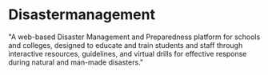 # Disastermanagement
"A web-based Disaster Management and Preparedness platform for schools and colleges, designed to educate and train students and staff through interactive resources, guidelines, and virtual drills for effective response during natural and man-made disasters."

